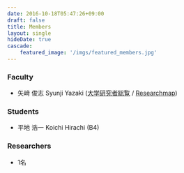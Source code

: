 ```yaml
---
date: 2016-10-18T05:47:26+09:00
draft: false
title: Members
layout: single
hideDate: true
cascade:
    featured_image: '/imgs/featured_members.jpg'
---
```


### Faculty

- 矢﨑 俊志 Syunji Yazaki ([大学研究者総覧](https://researchers.uec.ac.jp/search/detail?systemId=66331fd1bcf826a4520e17560c007669&lang=ja) / [Researchmap](https://researchmap.jp/syunji))

### Students

- 平地 浩一 Koichi Hirachi (B4)

### Researchers

- 1名

